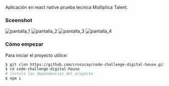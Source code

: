 Aplicación en react native prueba tecnica Multiplica Talent.

### Sceenshot
![pantalla_1](https://user-images.githubusercontent.com/15184739/226137048-3c2ddece-0b9f-4696-8c34-aab2c1938a39.png)
![pantalla_2](https://user-images.githubusercontent.com/15184739/226137095-2a454105-5353-4be2-81c1-34e30af35197.png)
![pantalla_3](https://user-images.githubusercontent.com/15184739/226137162-8ee5341c-ae4e-4589-b587-d7e1a1fb61ab.png)
![pantalla_4](https://user-images.githubusercontent.com/15184739/226136409-425bc4a7-9729-4a7b-903c-cebeb020fdb6.png)

### Cómo empezar

Para iniciar el proyecto utilice:

```bash
$ git clon https://github.com/crosscay/code-challenge-digital-house.git
$ cd code-challenge-digital-house
# instala las dependencias del proyecto
$ npm i
```
